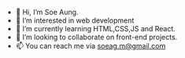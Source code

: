 - 👋 Hi, I’m Soe Aung.
- 👀 I’m interested in web development
- 🌱 I’m currently learning HTML,CSS,JS and React.
- 💞️ I’m looking to collaborate on front-end projects.
- 📫 You can reach me via soeag.m@gmail.com

<!---
wind-ik/wind-ik is a ✨ special ✨ repository because its `README.md` (this file) appears on your GitHub profile.
You can click the Preview link to take a look at your changes.
--->
